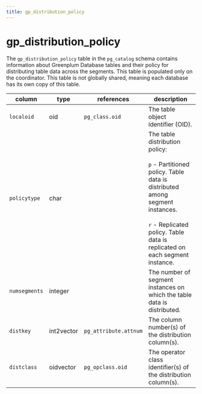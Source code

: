 ```yaml
---
title: gp_distribution_policy
---
```


# gp_distribution_policy

The `gp_distribution_policy` table in the `pg_catalog` schema contains information about Greenplum Database tables and their policy for distributing table data across the segments. This table is populated only on the coordinator. This table is not globally shared, meaning each database has its own copy of this table.

|column|type|references|description|
|------|----|----------|-----------|
|`localoid`|oid| `pg_class.oid` |The table object identifier (OID).|
|`policytype`|char| |The table distribution policy:<br/><br/>`p` - Partitioned policy. Table data is distributed among segment instances.<br/><br/>`r` - Replicated policy. Table data is replicated on each segment instance.|
|`numsegments`|integer| |The number of segment instances on which the table data is distributed.|
|`distkey`|int2vector| `pg_attribute.attnum` |The column number(s) of the distribution column(s).|
|`distclass`|oidvector|`pg_opclass.oid`|The operator class identifier(s) of the distribution column(s).|

